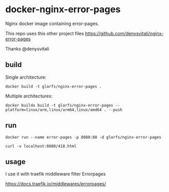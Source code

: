 # docker-nginx-error-pages
Nginx docker image containing error-pages.

This repo uses this other project files
https://github.com/denysvitali/nginx-error-pages

Thanks  @denysvitali 


## build

Single architecture:
```
docker build -t glarfs/nginx-error-pages .
```
Multiple architectures:
```
docker buildx build -t glarfs/nginx-error-pages --platform=linux/arm,linux/arm64,linux/amd64 . --push
```

## run
```
docker run --name error-pages -p 8080:80 -d glarfs/nginx-error-pages

curl -v localhost:8080/418.html
```

## usage

I use it with traefik middleware filter Errorpages

https://docs.traefik.io/middlewares/errorpages/